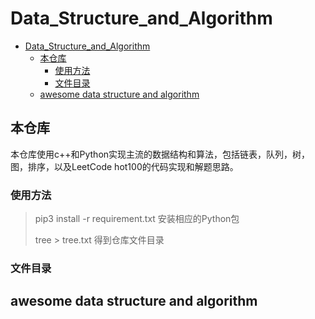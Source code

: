 # Data_Structure_and_Algorithm

- [Data_Structure_and_Algorithm](#data_structure_and_algorithm)
  - [本仓库](#本仓库)
    - [使用方法](#使用方法)
    - [文件目录](#文件目录)
  - [awesome data structure and algorithm](#awesome-data-structure-and-algorithm)


## 本仓库

本仓库使用c++和Python实现主流的数据结构和算法，包括链表，队列，树，图，排序，以及LeetCode hot100的代码实现和解题思路。

### 使用方法




> pip3 install -r requirement.txt					安装相应的Python包
>
> tree > tree.txt 								    得到仓库文件目录

### 文件目录



## awesome data structure and algorithm




